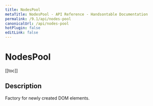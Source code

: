 ```yaml
---
title: NodesPool
metaTitle: NodesPool - API Reference - Handsontable Documentation
permalink: /9.1/api/nodes-pool
canonicalUrl: /api/nodes-pool
hotPlugin: false
editLink: false
---
```


# NodesPool

[[toc]]

## Description

Factory for newly created DOM elements.



